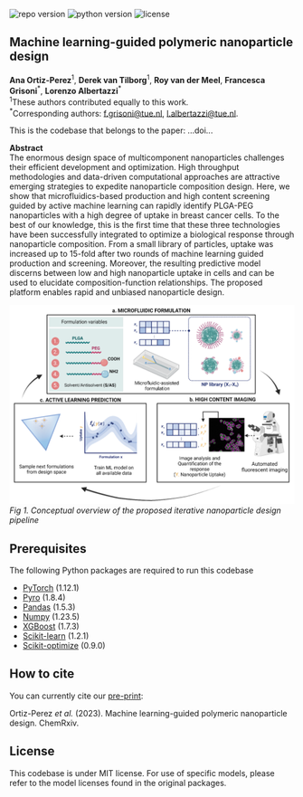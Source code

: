 ![repo version](https://img.shields.io/badge/Version-v.%201.0-green)
![python version](https://img.shields.io/badge/python-v.3.9-blue)
![license](https://img.shields.io/badge/license-MIT-orange)

<h2 id="Title">Machine learning-guided polymeric nanoparticle design</h2>

**Ana Ortiz-Perez**<sup>1</sup>, **Derek van Tilborg**<sup>1</sup>, **Roy van der Meel**, **Francesca Grisoni**<sup>\*</sup>, **Lorenzo Albertazzi**<sup>\*</sup>\
<sup>1</sup>These authors contributed equally to this work.\
<sup>\*</sup>Corresponding authors: f.grisoni@tue.nl, l.albertazzi@tue.nl. 

This is the codebase that belongs to the paper: ...doi...

**Abstract**\
The enormous design space of multicomponent nanoparticles challenges their efficient development and optimization. High throughput methodologies and data-driven computational approaches are attractive emerging strategies to expedite nanoparticle composition design. Here, we show that microfluidics-based production and high content screening guided by active machine learning can rapidly identify PLGA-PEG nanoparticles with a high degree of uptake in breast cancer cells. To the best of our knowledge, this is the first time that these three technologies have been successfully integrated to optimize a biological response through nanoparticle composition. From a small library of particles, uptake was increased up to 15-fold after two rounds of machine learning guided production and screening. Moreover, the resulting predictive model discerns between low and high nanoparticle uptake in cells and can be used to elucidate composition-function relationships. The proposed platform enables rapid and unbiased nanoparticle design.


![Figure 1](figures/fig1.png?raw=true "Figure1")
*Fig 1. Conceptual overview of the proposed iterative nanoparticle design pipeline*


<!-- Prerequisites-->
<h2 id="Prerequisites">Prerequisites</h2>

The following Python packages are required to run this codebase
- [PyTorch](https://pytorch.org/) (1.12.1)
- [Pyro](http://pyro.ai/) (1.8.4)
- [Pandas](https://pandas.pydata.org/) (1.5.3)
- [Numpy](https://numpy.org/) (1.23.5)
- [XGBoost](https://xgboost.readthedocs.io/) (1.7.3)
- [Scikit-learn](https://scikit-learn.org/) (1.2.1)
- [Scikit-optimize](https://scikit-optimize.github.io/) (0.9.0)


<!-- How to cite-->
<h2 id="How-to-cite">How to cite</h2>

You can currently cite our [pre-print](https://chemrxiv.org/engage/chemrxiv/article-details/...):

Ortiz-Perez *et al.* (2023). Machine learning-guided polymeric nanoparticle design. ChemRxiv.   


<!-- License-->
<h2 id="License">License</h2>

This codebase is under MIT license. For use of specific models, please refer to the model licenses found in the original 
packages.